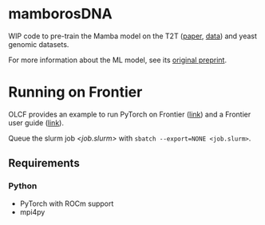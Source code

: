 # mamborosDNA

WIP code to pre-train the Mamba model on the T2T
([paper](https://doi.org/10.1126/science.abj6987),
[data](https://www.ncbi.nlm.nih.gov/datasets/genome/GCF_009914755.1/)) and
yeast genomic datasets.

For more information about the ML model, see its [original
preprint](https://doi.org/10.48550/arXiv.2312.00752).


# Running on Frontier

OLCF provides an example to run PyTorch on Frontier ([link](https://docs.olcf.ornl.gov/software/python/pytorch_frontier.html))
and a Frontier user guide ([link](https://docs.olcf.ornl.gov/systems/frontier_user_guide.html#software)).

Queue the slurm job *<job.slurm>* with `sbatch --export=NONE <job.slurm>`.


## Requirements
### Python

* PyTorch with ROCm support
* mpi4py

